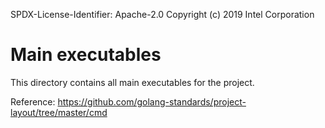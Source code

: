 SPDX-License-Identifier: Apache-2.0
Copyright (c) 2019 Intel Corporation

# Main executables

This directory contains all main executables for the project.

Reference: <https://github.com/golang-standards/project-layout/tree/master/cmd>
